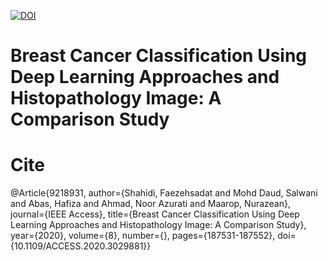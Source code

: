 
<a href="https://ieeexplore.ieee.org/document/9218931"><img src="https://img.shields.io/badge/DOI-10.1109/ACCESS.2020.3029881-%3Cblue%3E.svg" alt="DOI"></a>

# Breast Cancer Classification Using Deep Learning Approaches and Histopathology Image: A Comparison Study




# Cite
@Article{9218931,
author={Shahidi, Faezehsadat and Mohd Daud, Salwani and Abas, Hafiza and Ahmad, Noor Azurati and Maarop, Nurazean},
journal={IEEE Access},
title={Breast Cancer Classification Using Deep Learning Approaches and Histopathology Image: A Comparison Study},
year={2020},
volume={8},
number={},
pages={187531-187552},
doi={10.1109/ACCESS.2020.3029881}}
